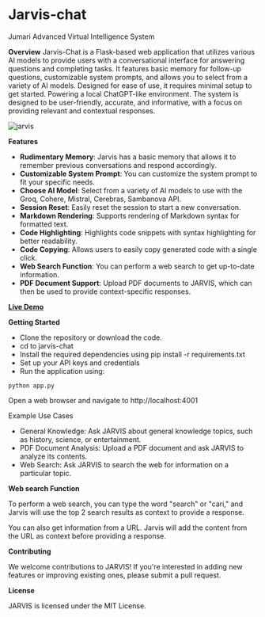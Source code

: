 # Jarvis-chat
Jumari Advanced Virtual Intelligence System

**Overview**
Jarvis-Chat is a Flask-based web application that utilizes various AI models to provide users with a conversational interface for answering questions and completing tasks. It features basic memory for follow-up questions, customizable system prompts, and allows you to select from a variety of AI models. Designed for ease of use, it requires minimal setup to get started. Powering a local ChatGPT-like environment. The system is designed to be user-friendly, accurate, and informative, with a focus on providing relevant and contextual responses.

![jarvis](https://github.com/user-attachments/assets/fbe43765-def1-411c-9db1-97217794712a)

**Features**
- **Rudimentary Memory**: Jarvis has a basic memory that allows it to remember previous conversations and respond accordingly.
- **Customizable System Prompt**: You can customize the system prompt to fit your specific needs.
- **Choose AI Model**: Select from a variety of AI models to use with the Groq, Cohere, Mistral, Cerebras, Sambanova API.
- **Session Reset**: Easily reset the session to start a new conversation.
- **Markdown Rendering**: Supports rendering of Markdown syntax for formatted text.
- **Code Highlighting**: Highlights code snippets with syntax highlighting for better readability.
- **Code Copying**: Allows users to easily copy generated code with a single click.
- **Web Search Function**: You can perform a web search to get up-to-date information.
- **PDF Document Support**: Upload PDF documents to JARVIS, which can then be used to provide context-specific responses.

[**Live Demo**](https://ai.arjum.com/)


**Getting Started**
- Clone the repository or download the code.
- cd to jarvis-chat
- Install the required dependencies using pip install -r requirements.txt
- Set up your API keys and credentials
- Run the application using:
```
python app.py
```
Open a web browser and navigate to http://localhost:4001

Example Use Cases

- General Knowledge: Ask JARVIS about general knowledge topics, such as history, science, or entertainment.
- PDF Document Analysis: Upload a PDF document and ask JARVIS to analyze its contents.
- Web Search: Ask JARVIS to search the web for information on a particular topic.


**Web search Function**

To perform a web search, you can type the word "search" or "cari," and Jarvis will use the top 2 search results as context to provide a response.

You can also get information from a URL. Jarvis will add the content from the URL as context before providing a response.


**Contributing**

We welcome contributions to JARVIS! If you're interested in adding new features or improving existing ones, please submit a pull request.

**License**

JARVIS is licensed under the MIT License.
